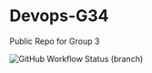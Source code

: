 # Devops-G34
Public Repo for Group 3

![GitHub Workflow Status (branch)](https://img.shields.io/github/actions/workflow/status/brenda-leeCee/Devops-G3/main.yml?branch=master)

